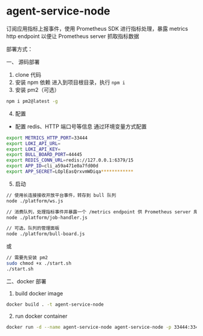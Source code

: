# agent-service-node

  订阅应用指标上报事件，使用 Prometheus SDK 进行指标处理，暴露 metrics http endpoint 以便让 Prometheus server 抓取指标数据

  部署方式：

一、 源码部署
1. clone 代码
2. 安装 npm 依赖
进入到项目根目录，执行 `npm i`
3. 安装 pm2（可选）
```bash
npm i pm2@latest -g
```
4. 配置
- 配置 redis、HTTP 端口号等信息
通过环境变量方式配置
```bash
export METRICS_HTTP_PORT=33444
export LOKI_API_URL=
export LOKI_API_KEY=
export BULL_BOARD_PORT=44445
export REDIS_CONN_URL=redis://127.0.0.1:6379/15
export APP_ID=cli_a59a471e0a7fd00d
export APP_SECRET=LOplEasQrxvmWDiqa************
```
5. 启动
```bash
// 使用长连接接收开放平台事件，转存到 bull 队列
node ./platform/ws.js

// 消费队列，处理指标事件并暴露一个 /metrics endpoint 供 Prometheus server 爬取数据
node ./platform/job-handler.js

// 可选，队列的管理面板
node ./platform/bull-board.js
```
或
```bash
// 需要先安装 pm2
sudo chmod +x ./start.sh
./start.sh
```

二、docker 部署

1. build docker image
```bash
docker build . -t agent-service-node
```
2. run docker container
```bash
docker run -d --name agent-service-node agent-service-node -p 33444:33444 -p 44445:44445 -e  REDIS_CONN_URL=redis://127.0.0.1:6379/15 -e LOKI_API_URL=<loki_url> -e LOKI_API_KEY=<loki_key>
```
